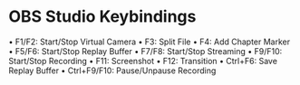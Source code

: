 OBS Studio Keybindings
=======================

• F1/F2: Start/Stop Virtual Camera
• F3: Split File
• F4: Add Chapter Marker
• F5/F6: Start/Stop Replay Buffer
• F7/F8: Start/Stop Streaming
• F9/F10: Start/Stop Recording
• F11: Screenshot
• F12: Transition
• Ctrl+F6: Save Replay Buffer
• Ctrl+F9/F10: Pause/Unpause Recording
